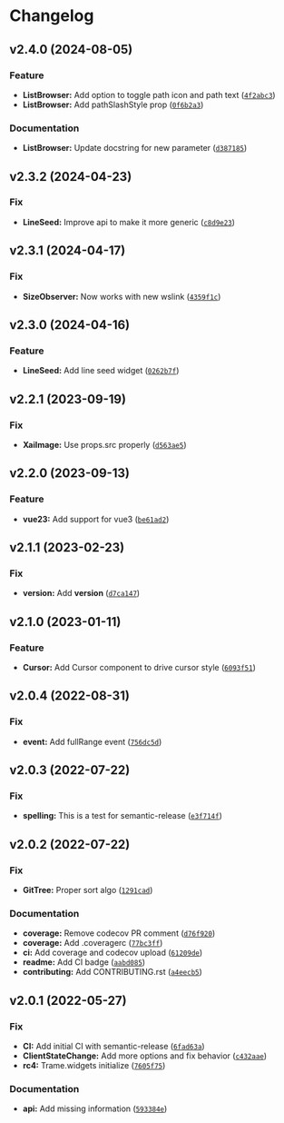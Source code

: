 # Changelog

<!--next-version-placeholder-->

## v2.4.0 (2024-08-05)

### Feature

* **ListBrowser:** Add option to toggle path icon and path text ([`4f2abc3`](https://github.com/Kitware/trame-components/commit/4f2abc3219c7869527dba1941aa5aa652114cc50))
* **ListBrowser:** Add pathSlashStyle prop ([`0f6b2a3`](https://github.com/Kitware/trame-components/commit/0f6b2a377e3187761f3d90c51b111e7daa660cc8))

### Documentation

* **ListBrowser:** Update docstring for new parameter ([`d387185`](https://github.com/Kitware/trame-components/commit/d38718540d971ec6db0220dc3456396d11d215d4))

## v2.3.2 (2024-04-23)

### Fix

* **LineSeed:** Improve api to make it more generic ([`c8d9e23`](https://github.com/Kitware/trame-components/commit/c8d9e235c77bc79f53c6d5b4031d1c6a6a185822))

## v2.3.1 (2024-04-17)

### Fix

* **SizeObserver:** Now works with new wslink ([`4359f1c`](https://github.com/Kitware/trame-components/commit/4359f1c31ff8c0bb43c24dc8bfc2299cd73e6bd2))

## v2.3.0 (2024-04-16)

### Feature

* **LineSeed:** Add line seed widget ([`0262b7f`](https://github.com/Kitware/trame-components/commit/0262b7fe6ab9ed4d0372f26582de4204290e4d42))

## v2.2.1 (2023-09-19)

### Fix

* **XaiImage:** Use props.src properly ([`d563ae5`](https://github.com/Kitware/trame-components/commit/d563ae5b66c8389fcdb29059a8528e2314728c1c))

## v2.2.0 (2023-09-13)

### Feature

* **vue23:** Add support for vue3 ([`be61ad2`](https://github.com/Kitware/trame-components/commit/be61ad2d05dea25c6a7e83552a3835ae935a3453))

## v2.1.1 (2023-02-23)
### Fix
* **version:** Add __version__ ([`d7ca147`](https://github.com/Kitware/trame-components/commit/d7ca147820b88c87fe3c1cbb931c23858e5c8bc2))

## v2.1.0 (2023-01-11)
### Feature
* **Cursor:** Add Cursor component to drive cursor style ([`6093f51`](https://github.com/Kitware/trame-components/commit/6093f51e92cf48191ff085d5b62f1a3119dc9cd3))

## v2.0.4 (2022-08-31)
### Fix
* **event:** Add fullRange event ([`756dc5d`](https://github.com/Kitware/trame-components/commit/756dc5df9a729d74533dfb78f3e75a13b62620de))

## v2.0.3 (2022-07-22)
### Fix
* **spelling:** This is a test for semantic-release ([`e3f714f`](https://github.com/Kitware/trame-components/commit/e3f714f06a1ab1b277f27428b7e5c3d410343e25))

## v2.0.2 (2022-07-22)
### Fix
* **GitTree:** Proper sort algo ([`1291cad`](https://github.com/Kitware/trame-components/commit/1291cadec09b840a0081ca8fb68355743c75046f))

### Documentation
* **coverage:** Remove codecov PR comment ([`d76f920`](https://github.com/Kitware/trame-components/commit/d76f9200b7c34f19d561ae8f83a7753851e8b914))
* **coverage:** Add .coveragerc ([`77bc3ff`](https://github.com/Kitware/trame-components/commit/77bc3ff19c210832a7c50eedc9d87b1fef2a2bd5))
* **ci:** Add coverage and codecov upload ([`61209de`](https://github.com/Kitware/trame-components/commit/61209dec596e0624dfacc19387d39815c7ba9848))
* **readme:** Add CI badge ([`aabd085`](https://github.com/Kitware/trame-components/commit/aabd08542cb00bd4f9f3ec860603601d7b8c913a))
* **contributing:** Add CONTRIBUTING.rst ([`a4eecb5`](https://github.com/Kitware/trame-components/commit/a4eecb5e8c6ddb8acc17c9de94e5446b5d0d4765))

## v2.0.1 (2022-05-27)
### Fix
* **CI:** Add initial CI with semantic-release ([`6fad63a`](https://github.com/Kitware/trame-components/commit/6fad63a74586ea67f76d662848355748d201b8e2))
* **ClientStateChange:** Add more options and fix behavior ([`c432aae`](https://github.com/Kitware/trame-components/commit/c432aaec9003613f7e37eca8599cc8c0020c1c36))
* **rc4:** Trame.widgets initialize ([`7605f75`](https://github.com/Kitware/trame-components/commit/7605f75a83d1c6369c17262bbfebd9dd1be6e15f))

### Documentation
* **api:** Add missing information ([`593384e`](https://github.com/Kitware/trame-components/commit/593384ee764bad4a8b17033df1df304ffe988c59))
